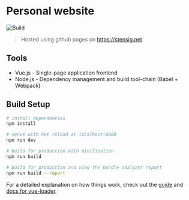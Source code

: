 # Personal website
![Build](https://github.com/denDAY04/denday04.github.io/workflows/Build/badge.svg?branch=development&event=push)
> Hosted using github pages on https://stensig.net

## Tools
- Vue.js - Single-page application frontend
- Node.js - Dependency management and build tool-chain (Babel + Webpack)

## Build Setup

``` bash
# install dependencies
npm install

# serve with hot reload at localhost:8080
npm run dev

# build for production with minification
npm run build

# build for production and view the bundle analyzer report
npm run build --report
```

For a detailed explanation on how things work, check out the [guide](http://vuejs-templates.github.io/webpack/) and [docs for vue-loader](http://vuejs.github.io/vue-loader).
